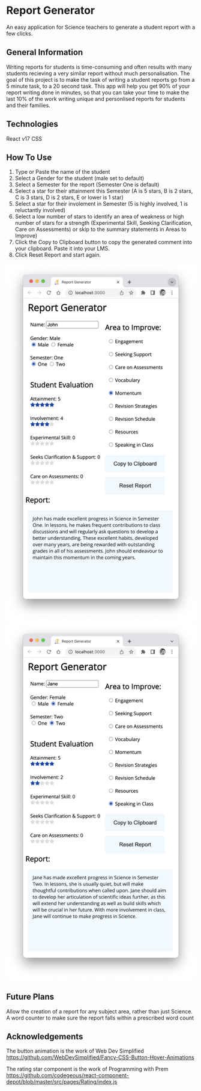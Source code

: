# Report Generator

An easy application for Science teachers to generate a student report with a few clicks.

## General Information

Writing reports for students is time-consuming and often results with many students recieving a very similar report without much personalisation.
The goal of this project is to make the task of writing a student reports go from a 5 minute task, to a 20 second task. This app will help you get 90% of your report writing done in minutes, so that you can take your time to make the last 10% of the work writing unique and personlised reports for students and their families.

## Technologies

React v17
CSS

## How To Use

1. Type or Paste the name of the student
2. Select a Gender for the student (male set to default)
3. Select a Semester for the report (Semester One is default)
4. Select a star for their attainment this Semester (A is 5 stars, B is 2 stars, C is 3 stars, D is 2 stars, E or lower is 1 star)
5. Select a star for their involement in Semester (5 is highly involved, 1 is reluctantly involved)
6. Select a low number of stars to identify an area of weakness or high number of stars for a strength (Experimental Skill, Seeking Clarification, Care on Assessments) or skip to the summary statements in Areas to Improve)
7. Click the Copy to Clipboard button to copy the generated comment into your clipboard. Paste it into your LMS.
8. Click Reset Report and start again.

![Example Report](/Report%20Example%201.png "Example of a generated report")
![Example Report](/Report%20Example%202.png "Example of a generated Report")

## Future Plans

Allow the creation of a report for any subject area, rather than just Science.
A word counter to make sure the report falls within a prescribed word count

## Acknowledgements

The button animation is the work of Web Dev Simplified
https://github.com/WebDevSimplified/Fancy-CSS-Button-Hover-Animations

The rating star component is the work of Programming with Prem
https://github.com/codegeous/react-component-depot/blob/master/src/pages/Rating/index.js

